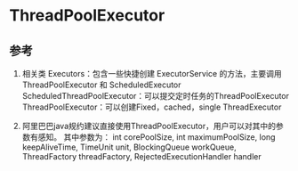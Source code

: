 # ThreadPoolExecutor

## 参考

1. 相关类
Executors：包含一些快捷创建 ExecutorService 的方法，主要调用 ThreadPoolExecutor 和 ScheduledExecutor
ScheduledThreadPoolExecutor：可以提交定时任务的ThreadPoolExecutor
ThreadPoolExecutor：可以创建Fixed，cached，single ThreadExecutor

2. 阿里巴巴java规约建议直接使用ThreadPoolExecutor，用户可以对其中的参数有感知。
其中参数为：
        int corePoolSize,
        int maximumPoolSize,
        long keepAliveTime,
        TimeUnit unit,
        BlockingQueue<Runnable> workQueue,
        ThreadFactory threadFactory,
        RejectedExecutionHandler handler
